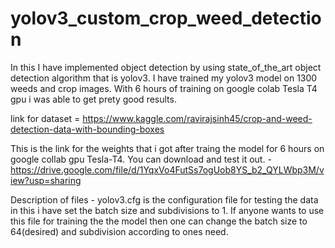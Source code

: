 # yolov3_custom_crop_weed_detection
In this I have implemented object detection by using state_of_the_art object detection algorithm that is yolov3. I have trained my yolov3 model on 1300 weeds and crop images. With 6 hours of training on google colab Tesla T4 gpu i was able to get prety good results.

link for dataset = https://www.kaggle.com/ravirajsinh45/crop-and-weed-detection-data-with-bounding-boxes

This is the link for the weights that i got after traing the model for 6 hours on google collab gpu Tesla-T4. You can download and test it out. - https://drive.google.com/file/d/1YqxVo4FutSs7ogUob8YS_b2_QYLWbp3M/view?usp=sharing

Description of files - 
yolov3.cfg is the configuration file for testing the data in this i have set the batch size and subdivisions to 1. If anyone wants to use this file for training the the model then one can change the batch size to 64(desired) and subdivision according to ones need.

